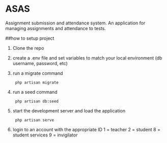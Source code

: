 # ASAS
Assignment submission and attendance system.
An application for managing assignments and attendance to tests.

##how to setup project
1. Clone the repo
2. create a .env file and set variables to match your local environment (db username, password, etc)
3. run a migrate command

        php artisan migrate
4. run a seed command

        php artisan db:seed
5. start the development server and load the application

        php artisan serve
6. login to an account with the appropriate ID
        1 = teacher
        2 = student
        8 = student services
        9 = invigilator
